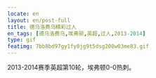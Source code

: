 ```yaml
---
locate: en
layout: en/post-full
title: 德乌洛费乌精彩过人
en_tags: [德乌洛费乌,埃弗顿,英超,过人,2013-2014]
type: gif
featimg: 7bb8bd97gy1fy0jg9t5dsg208w03me83.gif
---
```


2013-2014赛季英超第10轮，埃弗顿0-0热刺。
